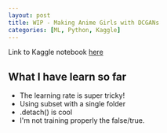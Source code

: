 ```yaml
---
layout: post
title: WIP - Making Anime Girls with DCGANs
categories: [ML, Python, Kaggle]
---
```


Link to Kaggle notebook [here]()


## What I have learn so far

- The learning rate is super tricky!
- Using subset with a single folder
- .detach() is cool
- I'm not training properly the false/true.

